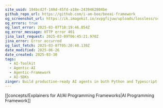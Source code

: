 ```yaml
---
site_uuid: 184bcd2f-140d-45fd-a18e-2439462804be
github_repo_url: https://github.com/i-am-bee/beeai-framework
og_screenshot_url: https://ik.imagekit.io/xvpgfijuw/uploads/lossless/screenshots/20250527_Bee_Agent_og_screenshot.jpeg
og_errors: true
og_last_error: 2025-03-07T10:19:46.054Z
og_error_message: HTTP error 401
jina_last_request: 2025-03-09T06:45:21.970Z
jina_error: Error occurred
og_last_fetch: 2025-03-07T05:20:40.130Z
date_modified: 2025-06-26
date_created: 2025-03-30
tags:
  - AI-Toolkit
  - Agentic-AI
  - Agentic-Framework
  - AI-SDKs
zinger: Build production-ready AI agents in both Python and Typescript.
---
```


[[concepts/Explainers for AI/AI Programming Frameworks|AI Programming Framework]]
